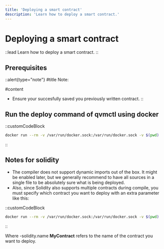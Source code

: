 ```yaml
---
title: 'Deploying a smart contract'
description: 'Learn how to deploy a smart contract.'
---
```


# Deploying a smart contract

::lead
Learn how to deploy a smart contract.
::

## Prerequisites

::alert{type="note"}
#title
Note:

#content
- Ensure your succesfully saved you previously written contract. 
::

## Run the deploy command of qvmctl using docker

::customCodeBlock
```sh
docker run --rm -v /var/run/docker.sock:/var/run/docker.sock -v $(pwd):/ws qanplatform/qvmctl deploy -language golang -privkey /ws/privkey -rpc <testnet_endpoint> </path/to/sourcecode>
```
::

## Notes for solidity

- The compiler does not support dynamic imports out of the box. It might be enabled later, but we generally recommend to have all sources in a single file to be absolutely sure what is being deployed.
- Also, since Solidity also supports multiple contracts during compile, you must specify which contract you want to deploy with an extra parameter like this:

::customCodeBlock
```sh
docker run --rm -v /var/run/docker.sock:/var/run/docker.sock -v $(pwd):/ws qanplatform/qvmctl deploy -language solidity -solidity.name MyContract -privkey /ws/privkey -rpc <testnet_endpoint> </path/to/sourcecode>
```
::

Where -solidity.name **MyContract** refers to the name of the contract you want to deploy.
